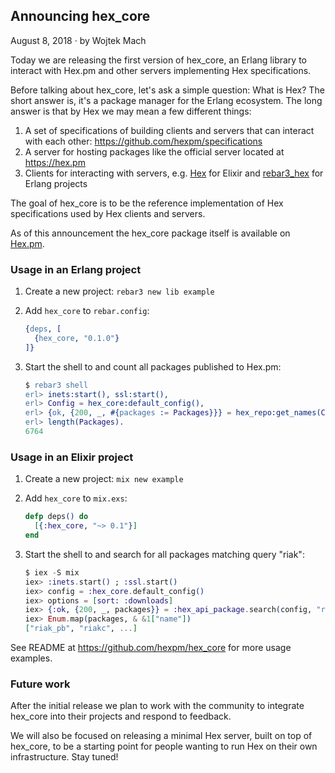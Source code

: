 ## Announcing hex_core

<div class="subtitle">August 8, 2018 · by Wojtek Mach</div>

Today we are releasing the first version of hex_core, an Erlang library to interact with Hex.pm and other servers implementing Hex specifications.

Before talking about hex_core, let's ask a simple question: What is Hex? The short answer is, it's a package manager for the Erlang ecosystem. The long answer is that by Hex we may mean a few different things:
1. A set of specifications of building clients and servers that can interact with each other: https://github.com/hexpm/specifications
2. A server for hosting packages like the official server located at https://hex.pm
3. Clients for interacting with servers, e.g. [Hex](https://github.com/hexpm/hex) for Elixir and [rebar3_hex](https://github.com/tsloughter/rebar3_hex) for Erlang projects

The goal of hex_core is to be the reference implementation of Hex specifications used by Hex clients and servers.

As of this announcement the hex_core package itself is available on [Hex.pm](https://hex.pm/packages/hex_core).

### Usage in an Erlang project

1. Create a new project: `rebar3 new lib example`
2. Add `hex_core` to `rebar.config`:

   ```erlang
   {deps, [
     {hex_core, "0.1.0"}
   ]}
   ```
3. Start the shell to and count all packages published to Hex.pm:

   ```erlang
   $ rebar3 shell
   erl> inets:start(), ssl:start(),
   erl> Config = hex_core:default_config(),
   erl> {ok, {200, _, #{packages := Packages}}} = hex_repo:get_names(Config),
   erl> length(Packages).
   6764
   ```

### Usage in an Elixir project

1. Create a new project: `mix new example`
2. Add `hex_core` to `mix.exs`:

   ```elixir
   defp deps() do
     [{:hex_core, "~> 0.1"}]
   end
   ```

3. Start the shell to and search for all packages matching query "riak":

   ```elixir
   $ iex -S mix
   iex> :inets.start() ; :ssl.start()
   iex> config = :hex_core.default_config()
   iex> options = [sort: :downloads]
   iex> {:ok, {200, _, packages}} = :hex_api_package.search(config, "riak", options)
   iex> Enum.map(packages, & &1["name"])
   ["riak_pb", "riakc", ...]
   ```

See README at <https://github.com/hexpm/hex_core> for more usage examples.

### Future work

After the initial release we plan to work with the community to integrate hex_core into their projects and respond to feedback.

We will also be focused on releasing a minimal Hex server, built on top of hex_core, to be a starting point for people wanting
to run Hex on their own infrastructure. Stay tuned!

